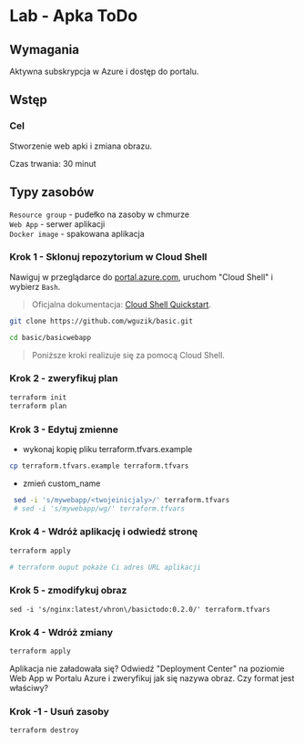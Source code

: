 # Lab - Apka ToDo

## Wymagania

Aktywna subskrypcja w Azure i dostęp do portalu.

## Wstęp

### Cel

Stworzenie web apki i zmiana obrazu.

Czas trwania: 30 minut

## Typy zasobów

`Resource group` - pudełko na zasoby w chmurze  
`Web App` - serwer aplikacji  
`Docker image` - spakowana aplikacja

### Krok 1 - Sklonuj repozytorium w Cloud Shell

  Nawiguj w przeglądarce do [portal.azure.com](https://portal.azure.com), uruchom "Cloud Shell" i wybierz `Bash`.

  > Oficjalna dokumentacja: [Cloud Shell Quickstart](https://github.com/MicrosoftDocs/azure-docs/blob/main/articles/cloud-shell/quickstart.md).

  ```bash
  git clone https://github.com/wguzik/basic.git

  cd basic/basicwebapp
  ```

> Poniższe kroki realizuje się za pomocą Cloud Shell.

### Krok 2 - zweryfikuj plan

  ```bash
  terraform init
  terraform plan
  ```

### Krok 3 - Edytuj zmienne

  - wykonaj kopię pliku terraform.tfvars.example

  ```bash
  cp terraform.tfvars.example terraform.tfvars
  ```

  - zmień custom_name

  ```bash
   sed -i 's/mywebapp/<twojeinicjaly>/' terraform.tfvars
   # sed -i 's/mywebapp/wg/' terraform.tfvars
  ```

### Krok 4 - Wdróż aplikację i odwiedź stronę

  ```bash
  terraform apply

  # terraform ouput pokaże Ci adres URL aplikacji
  ```

### Krok 5 - zmodifykuj obraz

  ```
  sed -i 's/nginx:latest/vhron\/basictodo:0.2.0/' terraform.tfvars
  ```

### Krok 4 - Wdróż zmiany

  ```bash
  terraform apply
  ```

Aplikacja nie załadowała się?
Odwiedź "Deployment Center" na poziomie Web App w Portalu Azure i zweryfikuj jak się nazywa obraz. Czy format jest właściwy?

### Krok -1 - Usuń zasoby

  ```bash
  terraform destroy
  ```

